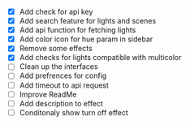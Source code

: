 - [x] Add check for api key
- [x] Add search feature for lights and scenes
- [x] Add api function for fetching lights
- [x] Add color icon for hue param in sidebar
- [x] Remove some effects
- [x] Add checks for lights compatible with multicolor
- [ ] Clean up the interfaces
- [ ] Add prefrences for config
- [ ] Add timeout to api request
- [ ] Improve ReadMe
- [ ] Add description to effect
- [ ] Conditonaly show turn off effect